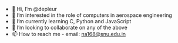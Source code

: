 - 👋 Hi, I’m @depleur
- 👀 I’m interested in the role of computers in aerospace engineering
- 🌱 I’m currently learning C, Python and JavaScript
- 💞️ I’m looking to collaborate on any of the above
- 📫 How to reach me - email: na168@snu.edu.in

<!---
depleur/depleur is a ✨ special ✨ repository because its `README.md` (this file) appears on your GitHub profile.
You can click the Preview link to take a look at your changes.
--->
